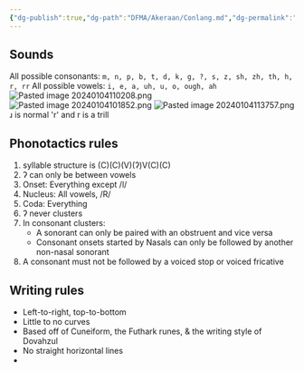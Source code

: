 ```yaml
---
{"dg-publish":true,"dg-path":"DFMA/Akeraan/Conlang.md","dg-permalink":"DFMA/Akeraan/Conlang","permalink":"/DFMA/Akeraan/Conlang/"}
---
```


## Sounds
All possible consonants: 
`m, n, p, b, t, d, k, g, ?, s, z, sh, zh, th, h, r, rr`
All possible vowels: 
`i, e, a, uh, u, o, ough, ah`
![Pasted image 20240104110208.png](/img/user/Media/Pasted%20image%2020240104110208.png)
![Pasted image 20240104101852.png](/img/user/Media/Pasted%20image%2020240104101852.png)
![Pasted image 20240104113757.png](/img/user/Media/Pasted%20image%2020240104113757.png)
ɹ is normal 'r' and r is a trill

## Phonotactics rules
1. syllable structure is (C)(C)(V)(ʔ)V(C)(C)
2. ʔ can only be between vowels
3. Onset: Everything except /l/
4. Nucleus: All vowels, /R/
5. Coda: Everything 
6. ʔ never clusters
7. In consonant clusters:
	- A sonorant can only be paired with an obstruent and vice versa
	- Consonant onsets started by Nasals can only be followed by another non-nasal sonorant
8. A consonant must not be followed by a voiced stop or voiced fricative


## Writing rules
- Left-to-right, top-to-bottom
- Little to no curves 
- Based off of Cuneiform, the Futhark runes, & the writing style of Dovahzul
- No straight horizontal lines
- 